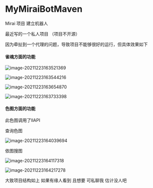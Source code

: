 # MyMiraiBotMaven
Mirai 项目   建立机器人



最近写的一个私人项目  （项目不开源）

因为牵扯到一个代理的问题，导致项目不能够很好的运行，但具体效果如下

#### 雀魂方面的功能

![image-20211223163521369](https://qingyun-test.oss-cn-hangzhou.aliyuncs.com/img/image-20211223163521369.png?x-oss-process=style/qingyun)





![image-20211223163544216](https://qingyun-test.oss-cn-hangzhou.aliyuncs.com/img/image-20211223163544216.png?x-oss-process=style/qingyun)

![image-20211223163654870](https://qingyun-test.oss-cn-hangzhou.aliyuncs.com/img/image-20211223163654870.png?x-oss-process=style/qingyun)



![image-20211223163733398](https://qingyun-test.oss-cn-hangzhou.aliyuncs.com/img/image-20211223163733398.png?x-oss-process=style/qingyun)



#### 色图方面的功能

此色图调用了llAPI

查询色图

![image-20211223164039694](https://qingyun-test.oss-cn-hangzhou.aliyuncs.com/img/image-20211223164039694.png?x-oss-process=style/qingyun)

依图搜图

![image-20211223164117318](https://qingyun-test.oss-cn-hangzhou.aliyuncs.com/img/image-20211223164117318.png?x-oss-process=style/qingyun)







![image-20211223164217278](https://qingyun-test.oss-cn-hangzhou.aliyuncs.com/img/image-20211223164217278.png?x-oss-process=style/qingyun)

大致项目结构如上  如果有缘人看到  且想要  可私聊我  估计没人吧
